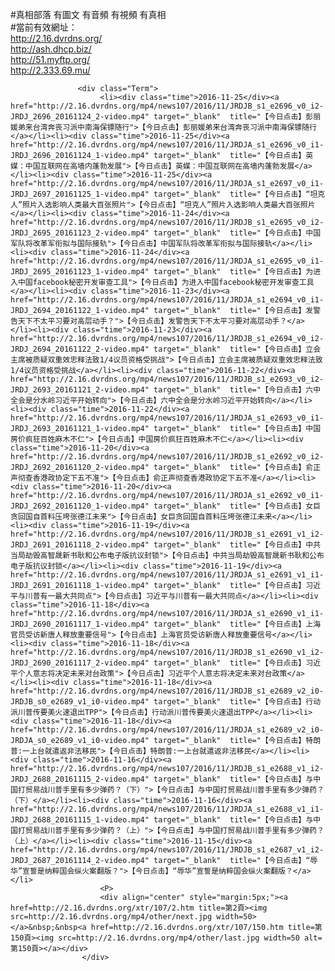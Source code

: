 #真相部落 有圖文 有音頻 有視頻 有真相<br>
#當前有效網址：<br>
http://2.16.dvrdns.org/<br>
http://ash.dhcp.biz/<br>
http://51.myftp.org/<br>
http://2.333.69.mu/<br>

                   <div class="Term">
                        <li><div class="time">2016-11-25</div><a href="http://2.16.dvrdns.org/mp4/news107/2016/11/JRDJB_s1_e2696_v0_i2-JRDJ_2696_20161124_2-video.mp4" target="_blank"  title="【今日点击】彭丽媛弟来台湾奔丧习派中南海保镖随行">【今日点击】彭丽媛弟来台湾奔丧习派中南海保镖随行</a></li><li><div class="time">2016-11-25</div><a href="http://2.16.dvrdns.org/mp4/news107/2016/11/JRDJA_s1_e2696_v0_i1-JRDJ_2696_20161124_1-video.mp4" target="_blank"  title="【今日点击】英媒：中国互联网在高墙内蓬勃发展">【今日点击】英媒：中国互联网在高墙内蓬勃发展</a></li><li><div class="time">2016-11-25</div><a href="http://2.16.dvrdns.org/mp4/news107/2016/11/JRDJA_s1_e2697_v0_i1-JRDJ_2697_20161125_1-video.mp4" target="_blank"  title="【今日点击】“坦克人”照片入选影响人类最大百张照片">【今日点击】“坦克人”照片入选影响人类最大百张照片</a></li><li><div class="time">2016-11-24</div><a href="http://2.16.dvrdns.org/mp4/news107/2016/11/JRDJB_s1_e2695_v0_i2-JRDJ_2695_20161123_2-video.mp4" target="_blank"  title="【今日点击】中国军队将改革军衔拟与国际接轨">【今日点击】中国军队将改革军衔拟与国际接轨</a></li><li><div class="time">2016-11-24</div><a href="http://2.16.dvrdns.org/mp4/news107/2016/11/JRDJA_s1_e2695_v0_i1-JRDJ_2695_20161123_1-video.mp4" target="_blank"  title="【今日点击】为进入中国facebook秘密开发审查工具">【今日点击】为进入中国facebook秘密开发审查工具</a></li><li><div class="time">2016-11-23</div><a href="http://2.16.dvrdns.org/mp4/news107/2016/11/JRDJA_s1_e2694_v0_i1-JRDJ_2694_20161122_1-video.mp4" target="_blank"  title="【今日点击】发警告天下不太平习要对高层动手？">【今日点击】发警告天下不太平习要对高层动手？</a></li><li><div class="time">2016-11-23</div><a href="http://2.16.dvrdns.org/mp4/news107/2016/11/JRDJB_s1_e2694_v0_i2-JRDJ_2694_20161122_2-video.mp4" target="_blank"  title="【今日点击】立会主席被质疑双重效忠释法致1/4议员资格受挑战">【今日点击】立会主席被质疑双重效忠释法致1/4议员资格受挑战</a></li><li><div class="time">2016-11-22</div><a href="http://2.16.dvrdns.org/mp4/news107/2016/11/JRDJB_s1_e2693_v0_i2-JRDJ_2693_20161121_2-video.mp4" target="_blank"  title="【今日点击】六中全会是分水岭习近平开始转向">【今日点击】六中全会是分水岭习近平开始转向</a></li><li><div class="time">2016-11-22</div><a href="http://2.16.dvrdns.org/mp4/news107/2016/11/JRDJA_s1_e2693_v0_i1-JRDJ_2693_20161121_1-video.mp4" target="_blank"  title="【今日点击】中国房价疯狂百姓麻木不仁">【今日点击】中国房价疯狂百姓麻木不仁</a></li><li><div class="time">2016-11-20</div><a href="http://2.16.dvrdns.org/mp4/news107/2016/11/JRDJB_s1_e2692_v0_i2-JRDJ_2692_20161120_2-video.mp4" target="_blank"  title="【今日点击】俞正声彻查香港政协定下五不准">【今日点击】俞正声彻查香港政协定下五不准</a></li><li><div class="time">2016-11-20</div><a href="http://2.16.dvrdns.org/mp4/news107/2016/11/JRDJA_s1_e2692_v0_i1-JRDJ_2692_20161120_1-video.mp4" target="_blank"  title="【今日点击】女巨贪回国自首料压垮张德江未来">【今日点击】女巨贪回国自首料压垮张德江未来</a></li><li><div class="time">2016-11-19</div><a href="http://2.16.dvrdns.org/mp4/news107/2016/11/JRDJB_s1_e2691_v1_i2-JRDJ_2691_20161118_2-video.mp4" target="_blank"  title="【今日点击】中共当局劫毁高智晟新书耿和公布电子版抗议封锁">【今日点击】中共当局劫毁高智晟新书耿和公布电子版抗议封锁</a></li><li><div class="time">2016-11-19</div><a href="http://2.16.dvrdns.org/mp4/news107/2016/11/JRDJA_s1_e2691_v1_i1-JRDJ_2691_20161118_1-video.mp4" target="_blank"  title="【今日点击】习近平与川普有一最大共同点">【今日点击】习近平与川普有一最大共同点</a></li><li><div class="time">2016-11-18</div><a href="http://2.16.dvrdns.org/mp4/news107/2016/11/JRDJA_s1_e2690_v1_i1-JRDJ_2690_20161117_1-video.mp4" target="_blank"  title="【今日点击】上海官员受访新唐人释放重要信号">【今日点击】上海官员受访新唐人释放重要信号</a></li><li><div class="time">2016-11-18</div><a href="http://2.16.dvrdns.org/mp4/news107/2016/11/JRDJB_s1_e2690_v1_i2-JRDJ_2690_20161117_2-video.mp4" target="_blank"  title="【今日点击】习近平个人意志将决定未来对台政策">【今日点击】习近平个人意志将决定未来对台政策</a></li><li><div class="time">2016-11-18</div><a href="http://2.16.dvrdns.org/mp4/news107/2016/11/JRDJB_s1_e2689_v2_i0-JRDJB_s0_e2689_v1_i0-video.mp4" target="_blank"  title="【今日点击】行动派川普传要美火速退出TPP">【今日点击】行动派川普传要美火速退出TPP</a></li><li><div class="time">2016-11-18</div><a href="http://2.16.dvrdns.org/mp4/news107/2016/11/JRDJA_s1_e2689_v2_i0-JRDJA_s0_e2689_v1_i0-video.mp4" target="_blank"  title="【今日点击】特朗普:一上台就遣返非法移民">【今日点击】特朗普:一上台就遣返非法移民</a></li><li><div class="time">2016-11-16</div><a href="http://2.16.dvrdns.org/mp4/news107/2016/11/JRDJB_s1_e2688_v1_i2-JRDJ_2688_20161115_2-video.mp4" target="_blank"  title="【今日点击】与中国打贸易战川普手里有多少弹药？（下）">【今日点击】与中国打贸易战川普手里有多少弹药？（下）</a></li><li><div class="time">2016-11-16</div><a href="http://2.16.dvrdns.org/mp4/news107/2016/11/JRDJA_s1_e2688_v1_i1-JRDJ_2688_20161115_1-video.mp4" target="_blank"  title="【今日点击】与中国打贸易战川普手里有多少弹药？（上）">【今日点击】与中国打贸易战川普手里有多少弹药？（上）</a></li><li><div class="time">2016-11-15</div><a href="http://2.16.dvrdns.org/mp4/news107/2016/11/JRDJB_s1_e2687_v1_i2-JRDJ_2687_20161114_2-video.mp4" target="_blank"  title="【今日点击】“辱华”宣誓是纳粹国会纵火案翻版？">【今日点击】“辱华”宣誓是纳粹国会纵火案翻版？</a></li>
						<P>
						<div align="center" style="margin:5px;"><a href=http://2.16.dvrdns.org/xtr/107/2.htm title=第2頁><img src=http://2.16.dvrdns.org/mp4/other/next.jpg width=50></a>&nbsp;&nbsp<a href=http://2.16.dvrdns.org/xtr/107/150.htm title=第150頁><img src=http://2.16.dvrdns.org/mp4/other/last.jpg width=50 alt=第150頁></a></div>
                    </div>
